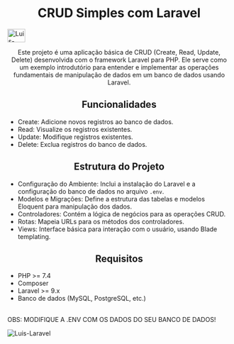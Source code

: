 <h1 style="text-align: center;">CRUD Simples com Laravel</h1>
<img align="center" alt="Luis-Laravel" height="30" width="40" src="https://cdn.jsdelivr.net/gh/devicons/devicon@latest/icons/laravel/laravel-original.svg">

<p style="text-align: center;">Este projeto é uma aplicação básica de CRUD (Create, Read, Update, Delete) desenvolvida com o framework Laravel para PHP. Ele serve como um exemplo introdutório para entender e implementar as operações fundamentais de manipulação de dados em um banco de dados usando Laravel.</p>

<h2 style="text-align: center;">Funcionalidades</h2>
<ul>
  <li>Create: Adicione novos registros ao banco de dados.</li>
  <li>Read: Visualize os registros existentes.</li>
  <li>Update: Modifique registros existentes.</li>
  <li>Delete: Exclua registros do banco de dados.</li>
</ul>

<h2 style="text-align: center;">Estrutura do Projeto</h2>
<ul>
  <li>Configuração do Ambiente: Inclui a instalação do Laravel e a configuração do banco de dados no arquivo <code>.env</code>.</li>
  <li>Modelos e Migrações: Define a estrutura das tabelas e modelos Eloquent para manipulação dos dados.</li>
  <li>Controladores: Contém a lógica de negócios para as operações CRUD.</li>
  <li>Rotas: Mapeia URLs para os métodos dos controladores.</li>
  <li>Views: Interface básica para interação com o usuário, usando Blade templating.</li>
</ul>

<h2 style="text-align: center;">Requisitos</h2>
<ul>
  <li>PHP >= 7.4</li>
  <li>Composer</li>
  <li>Laravel >= 9.x</li>
  <li>Banco de dados (MySQL, PostgreSQL, etc.)</li>
</ul>
<br>
    OBS: MODIFIQUE A .ENV COM OS DADOS DO SEU BANCO DE DADOS!

![Luis-Laravel](images/nome-da-imagem.png)
 
